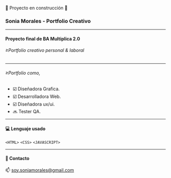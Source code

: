 🚧 Proyecto en construcción 🚧


### Sonia Morales - Portfolio Creativo

------------

#### Proyecto final de BA Multiplica 2.0

###### &ge;Portfolio creativo personal &amp; laboral

------------

###### &ge;Portfolio como,

- :ballot_box_with_check: Diseñadora Grafica.
- :ballot_box_with_check: Desarrolladora Web.
- :ballot_box_with_check: Diseñadora ux/ui.
- :soon: Tester QA.

------------

#### :computer: Lenguaje usado
`<HTML>`  `<CSS>`  `<JAVASCRIPT>`

------------

#### :e-mail: Contacto 
:mailbox: soy.soniamorales@gmail.com

